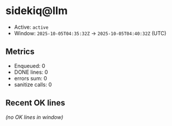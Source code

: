 # sidekiq@llm

- Active: `active`
- Window: `2025-10-05T04:35:32Z` → `2025-10-05T04:40:32Z` (UTC)

## Metrics
- Enqueued: 0
- DONE lines: 0
- errors sum: 0
- sanitize calls: 0

## Recent OK lines
_(no OK lines in window)_
